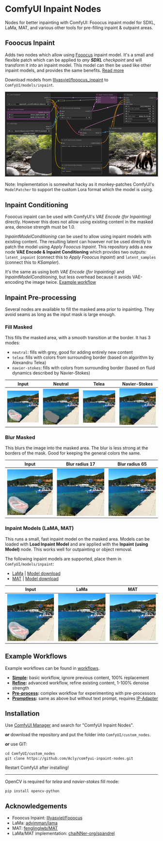 # ComfyUI Inpaint Nodes

Nodes for better inpainting with ComfyUI: Fooocus inpaint model for SDXL, LaMa, MAT,
and various other tools for pre-filling inpaint & outpaint areas.

## Fooocus Inpaint

Adds two nodes which allow using [Fooocus](https://github.com/lllyasviel/Fooocus) inpaint model.
It's a small and flexible patch which can be applied to _any **SDXL** checkpoint_ and will transform
it into an inpaint model. This model can then be used like other inpaint models, and provides the
same benefits. [Read more](https://github.com/lllyasviel/Fooocus/discussions/414)

Download models from [lllyasviel/fooocus_inpaint](https://huggingface.co/lllyasviel/fooocus_inpaint/tree/main) to `ComfyUI/models/inpaint`.

![Inpaint workflow](media/inpaint.png)

Note: Implementation is somewhat hacky as it monkey-patches ComfyUI's `ModelPatcher` to support
the custom Lora format which the model is using.

## Inpaint Conditioning

Fooocus inpaint can be used with ComfyUI's _VAE Encode (for Inpainting)_ directly. However this does
not allow using existing content in the masked area, denoise strength must be 1.0.

_InpaintModelConditioning_ can be used to allow using inpaint models with existing content. The resulting
latent can however _not_ be used directly to patch the model using _Apply Fooocus Inpaint_. This repository
adds a new node **VAE Encode & Inpaint Conditioning** which provides two outputs: `latent_inpaint` (connect
this to _Apply Fooocus Inpaint_) and `latent_samples` (connect this to _KSampler_).

It's the same as using both _VAE Encode (for Inpainting)_ and _InpaintModelConditioning_, but less overhead
because it avoids VAE-encoding the image twice. [Example workflow](workflows/inpaint-refine.json)

## Inpaint Pre-processing

Several nodes are available to fill the masked area prior to inpainting. They avoid seams as long as the
input mask is large enough.

### Fill Masked

This fills the masked area, with a smooth transition at the border. It has 3 modes:
* `neutral`: fills with grey, good for adding entirely new content
* `telea`: fills with colors from surrounding border (based on algorithm by Alexandru Telea)
* `navier-stokes`: fills with colors from surrounding border (based on fluid dynamics described by Navier-Stokes)

| Input | Neutral | Telea | Navier-Stokes |
|-|-|-|-|
| ![input](media/preprocess-input.png) | ![neutral](media/preprocess-neutral.png) | ![telea](media/preprocess-telea.png) | ![ns](media/preprocess-navier-stokes.png)

### Blur Masked

This blurs the image into the masked area. The blur is less strong at the borders of the mask.
Good for keeping the general colors the same.

| Input | Blur radius 17 | Blur radius 65 |
|-|-|-|
| ![input](media/preprocess-input.png) | ![blur-17](media/preprocess-blur-17.png) | ![blur-65](media/preprocess-blur-65.png) |

### Inpaint Models (LaMA, MAT)

This runs a small, fast inpaint model on the masked area. Models can be loaded with **Load Inpaint Model**
and are applied with the **Inpaint (using Model)** node. This works well for outpainting or object removal.

The following inpaint models are supported, place them in `ComfyUI/models/inpaint`:
- [LaMa](https://github.com/advimman/lama) | [Model download](https://github.com/Sanster/models/releases/download/add_big_lama/big-lama.pt)
- [MAT](https://github.com/fenglinglwb/MAT) | [Model download](https://github.com/Sanster/models/releases/download/add_mat/Places_512_FullData_G.pth)

| Input | LaMa | MAT |
|-|-|-|
| ![input](media/preprocess-input.png) | ![lama](media/preprocess-lama.png) | ![mat](media/preprocess-mat.png) |

## Example Workflows

Example workflows can be found in [workflows](workflows).

* **[Simple](https://raw.githubusercontent.com/Acly/comfyui-inpaint-nodes/main/workflows/inpaint-simple.json):** basic workflow, ignore previous content, 100% replacement
* **[Refine](https://raw.githubusercontent.com/Acly/comfyui-inpaint-nodes/main/workflows/inpaint-refine.json):** advanced workflow, refine existing content, 1-100% denoise strength
* **[Pre-process](https://raw.githubusercontent.com/Acly/comfyui-inpaint-nodes/main/workflows/inpaint-preprocess.json):** complex workflow for experimenting with pre-processors
* **[Promptless](https://raw.githubusercontent.com/Acly/comfyui-inpaint-nodes/main/workflows/inpaint-promptless.json):** same as above but without text prompt, requires [IP-Adapter](https://github.com/cubiq/ComfyUI_IPAdapter_plus)


## Installation

Use [ComfyUI Manager](https://github.com/ltdrdata/ComfyUI-Manager) and search for "ComfyUI Inpaint Nodes".

_**or**_ download the repository and put the folder into `ComfyUI/custom_nodes`.

_**or**_ use GIT:
```
cd ComfyUI/custom_nodes
git clone https://github.com/Acly/comfyui-inpaint-nodes.git
```

Restart ComfyUI after installing!

---

OpenCV is required for _telea_ and _navier-stokes_ fill mode:
```
pip install opencv-python
```

## Acknowledgements

* Fooocus Inpaint: [lllyasviel/Fooocus](https://github.com/lllyasviel/Fooocus)
* LaMa: [advimman/lama](https://github.com/advimman/lama)
* MAT: [fenglinglwb/MAT](https://github.com/fenglinglwb/MAT)
* LaMa/MAT implementation: [chaiNNer-org/spandrel](https://github.com/chaiNNer-org/spandrel)
